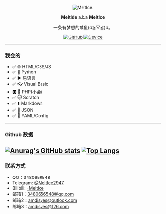 <div align="center">

![MeltIce.](https://www.freeimg.cn/i/2024/10/01/66fbaca74d620.webp)
                                
**Meltide** a.k.a **MeltIce**

一条有梦想的咸鱼(σ≧︎▽︎≦︎)σ。

[![GitHub](https://img.shields.io/badge/dynamic/json?url=https%3A%2F%2Fapi.swo.moe%2Fstats%2Fgithub%2FMeltide&query=count&color=181717&label=GitHub&labelColor=282c34&logo=github&suffix=+follows&cacheSeconds=3600)](https://github.com/Meltide)
[![Device](https://img.shields.io/badge/Device-Xiaomi_14-orange)](https://github.com/Meltide)

</div>

---
### 我会的
- ✅ 🌐 HTML/CSS/JS
- ✅ 🐍 Python
- ✅ ▶️ 易语言
- ✅ 👓 Visual Basic
- 🅾️ 🐘 PHP(小会)
- ✅ 🐱 Scratch
- ✅ ⬇️ Markdown
- ✅ 📜 JSON
- ✅ 📖 YAML/Config
---
### Github 数据
[![Anurag's GitHub stats](https://github-readme-stats.vercel.app/api?username=Meltide)](https://github.com/anuraghazra/github-readme-stats)
[![Top Langs](https://github-readme-stats.vercel.app/api/top-langs/?username=Meltide)](https://github.com/anuraghazra/github-readme-stats)
---
### 联系方式
- QQ：3480656548
- Telegram: [@MeltIce2947](https://t.me/MeltIce2947)
- Bilibili: [-MeltIce](https://space.bilibili.com/57690791)
- 邮箱1：3480656548@qq.com
- 邮箱2：amdisyes@outlook.com
- 邮箱3：amdisyes@126.com
